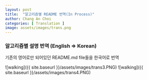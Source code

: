 ```yaml
---
layout: post
title:  "알고리즘별 README 번역(In Process)"
author: Chang An Choi
categories: [ Translation ]
image: assets/images/trans.png
---
```


### 알고리즘별 설명 번역 (English => Korean)
기존의 영어로만 되어있던 README.md file들을 한국어로 번역

![walking]({{ site.baseurl }}/assets/images/trans3.PNG)
![walking]({{ site.baseurl }}/assets/images/trans4.PNG)
